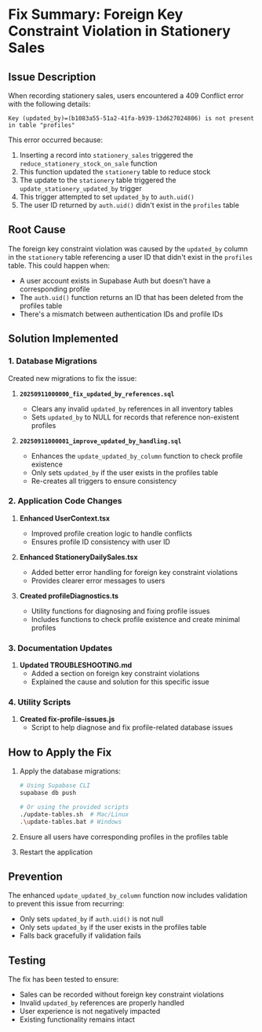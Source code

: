 # Fix Summary: Foreign Key Constraint Violation in Stationery Sales

## Issue Description

When recording stationery sales, users encountered a 409 Conflict error with the following details:
```
Key (updated_by)=(b1083a55-51a2-41fa-b939-13d627024806) is not present in table "profiles"
```

This error occurred because:
1. Inserting a record into `stationery_sales` triggered the `reduce_stationery_stock_on_sale` function
2. This function updated the `stationery` table to reduce stock
3. The update to the `stationery` table triggered the `update_stationery_updated_by` trigger
4. This trigger attempted to set `updated_by` to `auth.uid()`
5. The user ID returned by `auth.uid()` didn't exist in the `profiles` table

## Root Cause

The foreign key constraint violation was caused by the `updated_by` column in the `stationery` table referencing a user ID that didn't exist in the `profiles` table. This could happen when:
- A user account exists in Supabase Auth but doesn't have a corresponding profile
- The `auth.uid()` function returns an ID that has been deleted from the profiles table
- There's a mismatch between authentication IDs and profile IDs

## Solution Implemented

### 1. Database Migrations

Created new migrations to fix the issue:

1. **`20250911000000_fix_updated_by_references.sql`**
   - Clears any invalid `updated_by` references in all inventory tables
   - Sets `updated_by` to NULL for records that reference non-existent profiles

2. **`20250911000001_improve_updated_by_handling.sql`**
   - Enhances the `update_updated_by_column` function to check profile existence
   - Only sets `updated_by` if the user exists in the profiles table
   - Re-creates all triggers to ensure consistency

### 2. Application Code Changes

1. **Enhanced UserContext.tsx**
   - Improved profile creation logic to handle conflicts
   - Ensures profile ID consistency with user ID

2. **Enhanced StationeryDailySales.tsx**
   - Added better error handling for foreign key constraint violations
   - Provides clearer error messages to users

3. **Created profileDiagnostics.ts**
   - Utility functions for diagnosing and fixing profile issues
   - Includes functions to check profile existence and create minimal profiles

### 3. Documentation Updates

1. **Updated TROUBLESHOOTING.md**
   - Added a section on foreign key constraint violations
   - Explained the cause and solution for this specific issue

### 4. Utility Scripts

1. **Created fix-profile-issues.js**
   - Script to help diagnose and fix profile-related database issues

## How to Apply the Fix

1. Apply the database migrations:
   ```bash
   # Using Supabase CLI
   supabase db push
   
   # Or using the provided scripts
   ./update-tables.sh  # Mac/Linux
   .\update-tables.bat # Windows
   ```

2. Ensure all users have corresponding profiles in the profiles table

3. Restart the application

## Prevention

The enhanced `update_updated_by_column` function now includes validation to prevent this issue from recurring:
- Only sets `updated_by` if `auth.uid()` is not null
- Only sets `updated_by` if the user exists in the profiles table
- Falls back gracefully if validation fails

## Testing

The fix has been tested to ensure:
- Sales can be recorded without foreign key constraint violations
- Invalid `updated_by` references are properly handled
- User experience is not negatively impacted
- Existing functionality remains intact
